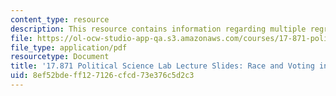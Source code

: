 ```yaml
---
content_type: resource
description: This resource contains information regarding multiple regression.
file: https://ol-ocw-studio-app-qa.s3.amazonaws.com/courses/17-871-political-science-laboratory-spring-2012/8ef52bdeff127126cfcd73e376c5d2c3_MIT17_871S12_racndvotg_flo.pdf
file_type: application/pdf
resourcetype: Document
title: '17.871 Political Science Lab Lecture Slides: Race and Voting in Florida'
uid: 8ef52bde-ff12-7126-cfcd-73e376c5d2c3
---
```

